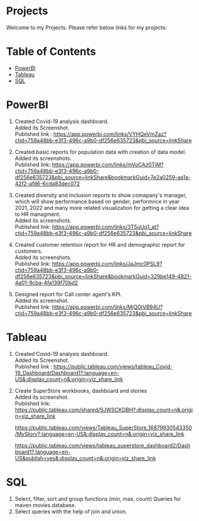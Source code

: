 # Projects

Welcome to my Projects. Please refer below links for my projects:

# Table of Contents

* [PowerBI](#PowerBI)
* [Tableau](#Tableau)
* [SQL](#SQL)



# PowerBI
1. Created Covid-19 analysis dashboard. <br>
   Added its Screenshot. <br>
   Published link :
   https://app.powerbi.com/links/VYHQeVmZaz?ctid=759a48bb-e3f3-496c-a9b0-df256e635723&pbi_source=linkShare

2. Created basic reports for population data with creation of data model.<br>
   Added its screenshots. <br>
   Published link: https://app.powerbi.com/links/mVoCAz0TiM?ctid=759a48bb-e3f3-496c-a9b0-df256e635723&pbi_source=linkShare&bookmarkGuid=7e2a0259-aa1a-42f2-afd6-6cda83dec072

3. Created diversity and Inclusion reports to show comapany's manager, which will show performance based on gender, performnce in year 2021, 2022 and many more related visualization for getting a clear idea to HR managment.<br> 
   Added its screenshots.<br>
   Published link: https://app.powerbi.com/links/3T5uUq1_at?ctid=759a48bb-e3f3-496c-a9b0-df256e635723&pbi_source=linkShare   

4. Created customer retention report for HR and demographic report for customers. <br>
    Added its screenshots. <br>
    Published link: https://app.powerbi.com/links/JaJmc0PSL9?ctid=759a48bb-e3f3-496c-a9b0-df256e635723&pbi_source=linkShare&bookmarkGuid=329be149-4821-4a01-9cba-4fa139f70bd2 

5. Designed report for Call center agent's KPI. <br>
    Added its screenshot. <br>
    Published link: https://app.powerbi.com/links/MjQOjVB94U?ctid=759a48bb-e3f3-496c-a9b0-df256e635723&pbi_source=linkShare

# Tableau
1. Created Covid-19 analysis dashboard. <br>
   Added its Screenshot. <br>
   Published link :
   https://public.tableau.com/views/tableau_Covid-19_Dashboard/Dashboard1?:language=en-US&:display_count=n&:origin=viz_share_link

2. Create SuperStore workbooks, dashboard and stories <br>
   Added its screenshot. <br>
   Published link: 
   https://public.tableau.com/shared/SJWSCKDBH?:display_count=n&:origin=viz_share_link
   
   https://public.tableau.com/views/Tableau_SuperStore_16879930543350/MyStory?:language=en-US&:display_count=n&:origin=viz_share_link
   
   https://public.tableau.com/views/tableau_superstore_dashboard2/Dashboard1?:language=en-US&publish=yes&:display_count=n&:origin=viz_share_link

# SQL
1. Select, filter, sort and group functions (min, max, count) Queries for maven movies database. <br> 
2. Select queries with the help of join and union.